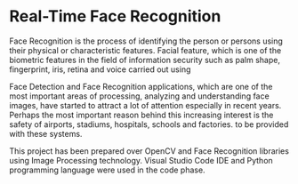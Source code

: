 # Real-Time Face Recognition 

Face Recognition is the process of identifying the person or persons using their physical or characteristic features. Facial feature, which is one of the biometric features in the field of information security such as palm shape, fingerprint, iris, retina and voice
carried out using

Face Detection and Face Recognition applications, which are one of the most important areas of processing, analyzing and understanding face images, have started to attract a lot of attention especially in recent years. Perhaps the most important reason behind this increasing interest is the safety of airports, stadiums, hospitals, schools and factories.
to be provided with these systems.

This project has been prepared over OpenCV and Face Recognition libraries using Image Processing technology. Visual Studio Code IDE and Python programming language were used in the code phase.
